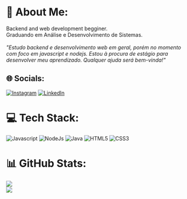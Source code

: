 # 💫 About Me:
 Backend and web development begginer.<br> Graduando em Análise e Desenvolvimento de Sistemas.<br><br> *"Estudo backend e desenvolvimento web em geral, porém no momento com foco em javascript e nodejs. Estou à procura de estágio para desenvolver meu aprendizado. Qualquer ajuda será bem-vinda!"*


## 🌐 Socials:
[![Instagram](https://img.shields.io/badge/Instagram-%23E4405F.svg?logo=Instagram&logoColor=white)](https://instagram.com/felipthewise) [![LinkedIn](https://img.shields.io/badge/LinkedIn-%230077B5.svg?logo=linkedin&logoColor=white)](https://linkedin.com/in/felipe-trindade-de-farias-a4481824a) 

# 💻 Tech Stack:
![Javascript](https://img.shields.io/badge/logo-javascript-blue?logo=javascript) ![NodeJs](https://img.shields.io/npm/v/npm.svg?logo=nodedotjs) ![Java](https://img.shields.io/badge/java-%23ED8B00.svg?style=flat-square&logo=openjdk&logoColor=white) ![HTML5](https://img.shields.io/badge/html5-%23E34F26.svg?style=flat-square&logo=html5&logoColor=white) ![CSS3](https://img.shields.io/badge/css3-%231572B6.svg?style=flat-square&logo=css3&logoColor=white) 
# 📊 GitHub Stats:
![](https://github-readme-streak-stats.herokuapp.com/?user=felipethewise&theme=radical&hide_border=true)<br/>
![](https://github-readme-stats.vercel.app/api/top-langs/?username=felipethewise&theme=radical&hide_border=true&include_all_commits=true&count_private=true&layout=compact)
